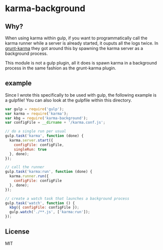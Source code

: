 # karma-background

## Why?

When using karma within gulp, if you want to programmatically call the
karma runner while a server is already started, it ouputs all the logs twice.
In [grunt-karma](https://github.com/karma-runner/grunt-karma) they got around
this by spawning the karma server as a background process.

This module is not a gulp plugin, all it does is spawn karma in a background
process in the same fashion as the grunt-karma plugin.

## example

Since I wrote this specifically to be used with gulp, the following example
is a gulpfile! You can also look at the gulpfile within this directory.

```javascript
var gulp = require('gulp');
var karma = require('karma');
var kbg = require('karma-background');
var configFile = __dirname + '/karma.conf.js';

// do a single run per usual
gulp.task('karma', function (done) {
  karma.server.start({
    configFile: configFile,
    singleRun: true
  }, done);
});

// call the runner
gulp.task('karma:run', function (done) {
  karma.runner.run({
    configFile: configFile
  }, done);
});

// create a watch task that launches a background process
gulp.task('watch', function () {
  kbg({ configFile: configFile });
  gulp.watch('./**.js', ['karma:run']);
});
```

## License

MIT
